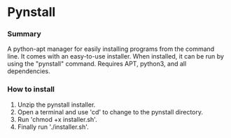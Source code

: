 # Pynstall

### Summary
A python-apt manager for easily installing programs from the command line.
It comes with an easy-to-use installer.
When installed, it can be run by using the "pynstall" command.
Requires APT, python3, and all dependencies.

### How to install
1. Unzip the pynstall installer.
2. Open a terminal and use 'cd' to change to the pynstall directory.
3. Run 'chmod +x installer.sh'.
4. Finally run './installer.sh'.
